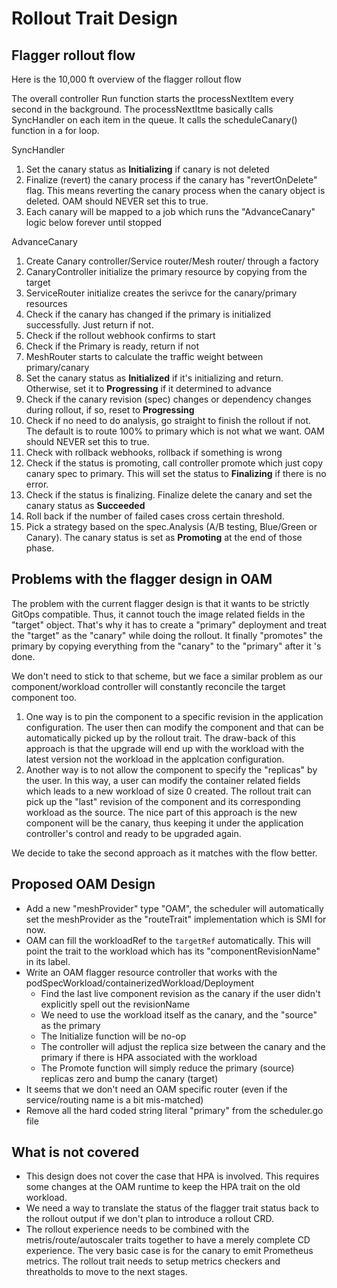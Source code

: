 # Rollout Trait Design  

## Flagger rollout flow
Here is the 10,000 ft overview of the flagger rollout flow

The overall controller Run function starts the processNextItem every second in the background. The processNextItme basically calls SyncHandler on each item in the queue.
It calls the scheduleCanary() function in a for loop. 

SyncHandler
1. Set the canary status as **Initializing** if canary is not deleted
2. Finalize (revert) the canary process if the canary has "revertOnDelete" flag. This means reverting the canary process when the canary object is deleted. OAM should NEVER set this to true.  
3. Each canary will be mapped to a job which runs the "AdvanceCanary" logic below forever until stopped

AdvanceCanary
1. Create Canary controller/Service router/Mesh router/ through a factory
2. CanaryController initialize the primary resource by copying from the target
3. ServiceRouter initialize creates the serivce for the canary/primary resources
4. Check if the canary has changed if the primary is initialized successfully. Just return if not.
5. Check if the rollout webhook confirms to start
6. Check if the Primary is ready, return if not
7. MeshRouter starts to calculate the traffic weight between primary/canary
8. Set the canary status as **Initialized** if it's initializing and return. Otherwise, set it to **Progressing** if it determined to advance
9. Check if the canary revision (spec) changes or dependency changes during rollout, if so, reset to **Progressing**
10. Check if no need to do analysis, go straight to finish the rollout if not. The default is to route 100% to primary which is not what we want. OAM should NEVER set this to true.
11. Check with rollback webhooks, rollback if something is wrong
12. Check if the status is promoting, call controller promote which just copy canary spec to primary. This will set the status to **Finalizing** if there is no error.
13. Check if the status is finalizing. Finalize delete the canary and set the canary status as **Succeeded**
14. Roll back if the number of failed cases cross certain threshold.
15. Pick a strategy based on the spec.Analysis (A/B testing, Blue/Green or Canary). The canary status is set as **Promoting** at the end of those phase.


## Problems with the flagger design in OAM
The problem with the current flagger design is that it wants to be strictly GitOps compatible. Thus, it 
cannot touch the image related fields in the "target" object. That's why it has to create a "primary" deployment
and treat the "target" as the "canary" while doing the rollout. It finally "promotes" the primary 
by copying everything from the "canary" to the "primary" after it 's done.

We don't need to stick to that scheme, but we face a similar problem as our component/workload controller
will constantly reconcile the target component too. 
1. One way is to pin the component to a specific revision in the application configuration. The user then can modify 
the component and that can be automatically picked up by the rollout trait. The draw-back of this approach is that
the upgrade will end up with the workload with the latest version not the workload in the applcation configuration. 
2. Another way is to not allow the component to specify the "replicas" by the user. In this way, a user can modify
the container related fields which leads to a new workload of size 0 created. The rollout trait 
can pick up the "last" revision of the component and its corresponding workload as the source. The nice part of this 
approach is the new component will be the canary, thus keeping it under the application controller's control
and ready to be upgraded again.

We decide to take the second approach as it matches with the flow better.

## Proposed OAM Design
- Add a new "meshProvider" type "OAM", the scheduler will automatically set the meshProvider as the "routeTrait" implementation
which is SMI for now.
- OAM can fill the workloadRef to the `targetRef` automatically. This will point the trait to the workload 
which has its "componentRevisionName" in its label.
- Write an OAM flagger resource controller that works with the podSpecWorkload/containerizedWorkload/Deployment
    - Find the last live component revision as the canary if the user didn't explicitly spell out the revisionName
    - We need to use the workload itself as the canary, and the "source" as the primary   
    - The Initialize function will be no-op
    - The controller will adjust the replica size between the canary and the primary if there is HPA associated with the workload
    - The Promote function will simply reduce the primary (source) replicas zero and bump the canary (target)  
- It seems that we don't need an OAM specific router (even if the service/routing name is a bit mis-matched) 
- Remove all the hard coded string literal "primary" from the scheduler.go file

## What is not covered
- This design does not cover the case that HPA is involved. This requires some changes at the OAM 
runtime to keep the HPA trait on the old workload.
- We need a way to translate the status of the flagger trait status back to the rollout output if we 
don't plan to introduce a rollout CRD.
- The rollout experience needs to be combined with the metris/route/autoscaler traits together to have
a merely complete CD experience. The very basic case is for the canary to emit Prometheus metrics. The rollout
trait needs to setup metrics checkers and threatholds to move to the next stages. 
